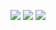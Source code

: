 ![](https://github.com/alalamyofficial/Laravel-Vue-Social-Network/images/Capture1.PNG)
![](https://github.com/alalamyofficial/Laravel-Vue-Social-Network/images/Capture2.PNG)
![](https://github.com/alalamyofficial/Laravel-Vue-Social-Network/images/Capture3.PNG)
